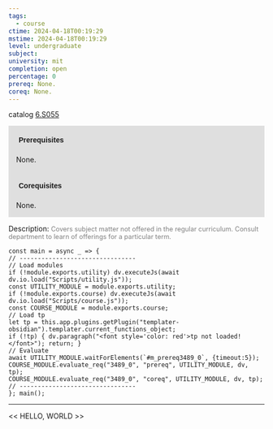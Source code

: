 ```yaml
---
tags:
  - course
ctime: 2024-04-18T00:19:29
mstime: 2024-04-18T00:19:29
level: undergraduate
subject: 
university: mit
completion: open
percentage: 0
prereq: None.
coreq: None.
---
```


catalog [6.S055](http://student.mit.edu/catalog/m6e.html#6.S055)

<span style="display: block; padding: 15px; background-color: rgb(100, 100, 100, 0.2);"><font id="m_prereq3489_0" style="display: block; font-family: Arial, sans-serif; font-weight: bold; padding: 5px">Prerequisites</font><br><span id="prereq3489_0">None.</span></span>
<span style="display: block; padding: 15px; background-color: rgb(100, 100, 100, 0.2);"><font id="m_coreq3489_0" style="display: block; font-family: Arial, sans-serif; font-weight: bold; padding: 5px">Corequisites</font><br><span id="coreq3489_0">None.</span></span>

<font style="">Description:</font>
<font style="color: grey; font-size: 0.8rem;">Covers subject matter not offered in the regular curriculum. Consult department to learn of offerings for a particular term.</font>

```dataviewjs
const main = async _ => {
// --------------------------------
// Load modules
if (!module.exports.utility) dv.executeJs(await dv.io.load("Scripts/utility.js"));
const UTILITY_MODULE = module.exports.utility;
if (!module.exports.course) dv.executeJs(await dv.io.load("Scripts/course.js"));
const COURSE_MODULE = module.exports.course;
// Load tp
let tp = this.app.plugins.getPlugin("templater-obsidian").templater.current_functions_object;
if (!tp) { dv.paragraph("<font style='color: red'>tp not loaded!</font>"); return; }
// Evaluate
await UTILITY_MODULE.waitForElements(`#m_prereq3489_0`, {timeout:5});
COURSE_MODULE.evaluate_req("3489_0", "prereq", UTILITY_MODULE, dv, tp);
COURSE_MODULE.evaluate_req("3489_0", "coreq", UTILITY_MODULE, dv, tp);
// --------------------------------
}; main();
```

---

<< HELLO, WORLD >>
